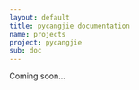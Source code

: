 ```yaml
---
layout: default
title: pycangjie documentation
name: projects
project: pycangjie
sub: doc
---
```


Coming soon...
